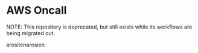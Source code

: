 # AWS Oncall

NOTE: This repository is deprecated, but still exists while its workflows are being migrated out.

arositenarosien
